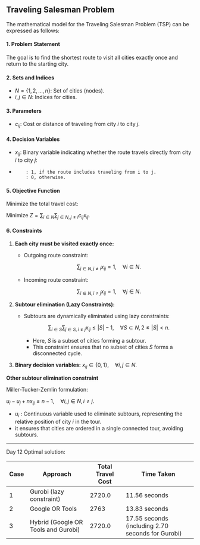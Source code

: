 ## **Traveling Salesman Problem**


The mathematical model for the Traveling Salesman Problem (TSP) can be expressed as follows:


#### **1. Problem Statement**
The goal is to find the shortest route to visit all cities exactly once and return to the starting city.



#### **2. Sets and Indices**
- $N = \{1, 2, \dots, n\}$: Set of cities (nodes).
- $i, j \in N$: Indices for cities.


#### **3. Parameters**
- $c_{ij}$: Cost or distance of traveling from city $i$ to city $j$.



#### **4. Decision Variables**
- $x_{ij}$: Binary variable indicating whether the route travels directly from city $i$ to city $j$:
- 
          : 1, if the route includes traveling from i to j.
          : 0, otherwise.



#### **5. Objective Function**
Minimize the total travel cost:

$\text{Minimize } Z = \sum_{i \in N} \sum_{j \in N, j \neq i} c_{ij} x_{ij}.$



#### **6. Constraints**
1. **Each city must be visited exactly once:**
   - Outgoing route constraint:

      $$\sum_{j \in N, j \neq i} x_{ij} = 1, \quad \forall i \in N.$$
   - Incoming route constraint:
    
      $$\sum_{i \in N, i \neq j} x_{ij} = 1, \quad \forall j \in N.$$

2. **Subtour elimination (Lazy Constraints):**
   - Subtours are dynamically eliminated using lazy constraints:

     $$\sum_{i \in S} \sum_{j \in S, i \neq j} x_{ij} \leq |S| - 1, \quad \forall S \subset N, 2 \leq |S| < n.$$
     - Here, $S$ is a subset of cities forming a subtour.
     - This constraint ensures that no subset of cities $S$ forms a disconnected cycle.

3. **Binary decision variables:**
   $x_{ij} \in \{0, 1\}, \quad \forall i, j \in N.$



**Other subtour elimination constraint**

Miller-Tucker-Zemlin formulation:

$u_i - u_j + n x_{ij} \leq n - 1, \quad \forall i, j \in N, i \neq j.$
   - $u_i$ : Continuous variable used to eliminate subtours, representing the relative position of city 𝑖 in the tour.
   - it ensures that cities are ordered in a single connected tour, avoiding subtours.
---
Day 12 Optimal solution:

| Case | Approach | Total Travel Cost | Time Taken |
| ---- | -------- | ----------------- | ---------- |
| 1    | Gurobi (lazy constraint) | 2720.0 | 11.56 seconds |
| 2    | Google OR Tools | 2763 | 13.83 seconds |
| 3    | Hybrid (Google OR Tools and Gurobi) | 2720.0 | 17.55 seconds (including 2.70 seconds for Gurobi) |


